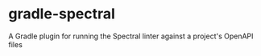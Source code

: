 # gradle-spectral
A Gradle plugin for running the Spectral linter against a project's OpenAPI files

